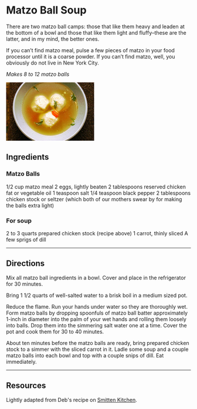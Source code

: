 # Matzo Ball Soup

There are two matzo ball camps: those that like them heavy and leaden at the bottom of a bowl and those that like them light and fluffy–these are the latter, and in my mind, the better ones.

If you can’t find matzo meal, pulse a few pieces of matzo in your food processor until it is a coarse powder. If you can’t find matzo, well, you obviously do not live in New York City.

*Makes 8 to 12 matzo balls*

![](pics/matzo-soup-smittenkitchen.jpg)

## Ingredients

### Matzo Balls
1/2 cup matzo meal
2 eggs, lightly beaten
2 tablespoons reserved chicken fat or vegetable oil
1 teaspoon salt
1/4 teaspoon black pepper
2 tablespoons chicken stock or seltzer (which both of our mothers swear by for making the balls extra light)

### For soup
2 to 3 quarts prepared chicken stock (recipe above)
1 carrot, thinly sliced
A few sprigs of dill

---

## Directions

Mix all matzo ball ingredients in a bowl. Cover and place in the refrigerator for 30 minutes.

Bring 1 1/2 quarts of well-salted water to a brisk boil in a medium sized pot.

Reduce the flame. Run your hands under water so they are thoroughly wet. Form matzo balls by dropping spoonfuls of matzo ball batter approximately 1-inch in diameter into the palm of your wet hands and rolling them loosely into balls. Drop them into the simmering salt water one at a time. Cover the pot and cook them for 30 to 40 minutes.

About ten minutes before the matzo balls are ready, bring prepared chicken stock to a simmer with the sliced carrot in it. Ladle some soup and a couple matzo balls into each bowl and top with a couple snips of dill. Eat immediately.

---

## Resources

Lightly adapted from Deb's recipe on [Smitten Kitchen](http://smittenkitchen.com/blog/2008/02/matzo-ball-soup/ "Matzo Ball Soup").
